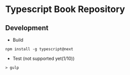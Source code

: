 # Typescript Book Repository
## Development
* Build
```console
npm install -g typescript@next
```
* Test (not supported yet(1/10))
```console
> gulp
```

